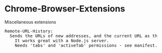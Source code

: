 # Chrome-Browser-Extensions
Miscellaneous extensions 
<br />
<pre>
Remote-URL-History:
  Sends the URLs of new addresses, and the current URL as the user switches between tabs to a server of your choice.
    It works great with a Node.js server.
    Needs 'tabs' and 'activeTab' permissions - see manifest.
</pre>
